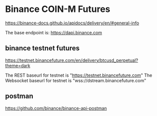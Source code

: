 # Binance COIN-M Futures

https://binance-docs.github.io/apidocs/delivery/en/#general-info

The base endpoint is: https://dapi.binance.com

## binance testnet futures

https://testnet.binancefuture.com/en/delivery/btcusd_perpetual?theme=dark

The REST baseurl for testnet is "https://testnet.binancefuture.com"
The Websocket baseurl for testnet is "wss://dstream.binancefuture.com"

## postman

https://github.com/binance/binance-api-postman